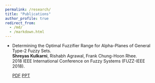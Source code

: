 ```yaml
---
permalink: /research/
title: "Publications"
author_profile: true
redirect_from: 
  - /md/
  - /markdown.html
---
```


* Determining the Optimal Fuzzifier Range for Alpha-Planes of General Type-2 Fuzzy Sets.  
  **Shreyas Kulkarni**, Rishabh Agrawal, Frank Chung-Hoon Rhee.  
  2018 IEEE International Conference on Fuzzy Systems (FUZZ-IEEE 2018).  
  
  [PDF](https://ieeexplore.ieee.org/abstract/document/8491556)    [PPT](https://www.dropbox.com/s/w9h50w3nns67ko5/WCCI-2018%20Shreyas%20Kulkarni%20Presentation.pptx?dl=0)

